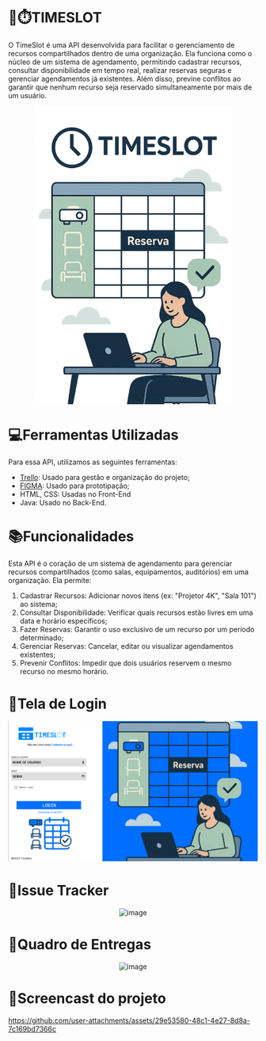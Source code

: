 # 📆⏱️TIMESLOT
O TimeSlot é uma API desenvolvida para facilitar o gerenciamento de recursos compartilhados dentro de uma organização.
Ela funciona como o núcleo de um sistema de agendamento, permitindo cadastrar recursos, consultar disponibilidade em tempo real, realizar reservas seguras e gerenciar agendamentos já existentes.
Além disso, previne conflitos ao garantir que nenhum recurso seja reservado simultaneamente por mais de um usuário. 

<p align="center">
<img src="https://github.com/GuilhermeADS13/API-AGENDAMENTO/blob/fe046d572b0f27b69a0d2ab6573d01eca77fb54f/TIMESLOT.png" alt= "logo do projeto" width="400">
</p>

# 💻Ferramentas Utilizadas
Para essa API, utilizamos as seguintes ferramentas:
- [Trello](https://trello.com/b/uuHnsnfA/api-agendamento): Usado para gestão e organização do projeto;
- [FIGMA](https://www.figma.com/design/nXpn7ePgYY5vHbfiZZ7SP5/TIMESLOT?node-id=0-1&p=f&t=MfXhmX5JMhzXBihN-0): Usado para prototipação;
- HTML, CSS: Usadas no Front-End
- Java: Usado no Back-End.

# 📚Funcionalidades
Esta APl é o coração de um sistema de agendamento para gerenciar recursos compartilhados (como salas, equipamentos, auditórios) em uma organização.
Ela permite:
1. Cadastrar Recursos: Adicionar novos itens (ex: "Projetor 4K", "Sala 101") ao sistema;
2. Consultar Disponibilidade: Verificar quais recursos estão livres em uma data e horário específicos;
3. Fazer Reservas: Garantir o uso exclusivo de um recurso por um período determinado;
4. Gerenciar Reservas: Cancelar, editar ou visualizar agendamentos existentes;
5. Prevenir Conflitos: Impedir que dois usuários reservem o mesmo recurso no mesmo horário.

# 🔹Tela de Login
<p align="center">
<img src="https://github.com/GuilhermeADS13/API-AGENDAMENTO/blob/b23e2106898e31deca4981dec79595b99877c259/TELADELOGIN.png" alt= "tela de login" width="800">
</p>

# 🔹Issue Tracker
<p align="center">
<img width="1358" height="349" alt="image" src="https://github.com/user-attachments/assets/92ad1253-8283-4082-81fe-2d60de4e3a0f" />
</p>

# 🔹Quadro de Entregas
<p align="center">
<img width="1919" height="826" alt="image" src="https://github.com/user-attachments/assets/fab14797-dd0a-495d-b041-121c995249f4" />
</p>

# 🔹Screencast do projeto
https://github.com/user-attachments/assets/29e53580-48c1-4e27-8d8a-7c169bd7366c

